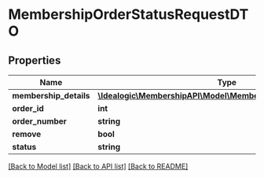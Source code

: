 # MembershipOrderStatusRequestDTO

## Properties
Name | Type | Description | Notes
------------ | ------------- | ------------- | -------------
**membership_details** | [**\Idealogic\MembershipAPI\Model\MembershipOrderLineItemDTO[]**](MembershipOrderLineItemDTO.md) |  | [optional] 
**order_id** | **int** |  | [optional] 
**order_number** | **string** |  | [optional] 
**remove** | **bool** |  | [optional] 
**status** | **string** |  | [optional] 

[[Back to Model list]](../README.md#documentation-for-models) [[Back to API list]](../README.md#documentation-for-api-endpoints) [[Back to README]](../README.md)


